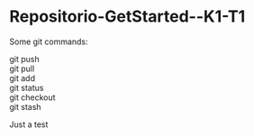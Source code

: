 # Repositorio-GetStarted--K1-T1

Some git commands:

git push  
git pull  
git add  
git status  
git checkout  
git stash  

Just a test